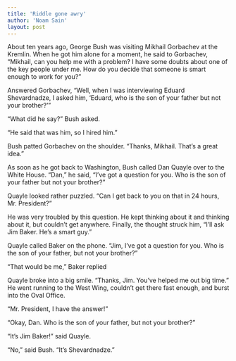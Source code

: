 ```yaml
---
title: 'Riddle gone awry'
author: 'Noam Sain'
layout: post
---
```


About ten years ago, George Bush was visiting Mikhail Gorbachev at the Kremlin. When he got him alone for a moment, he said to Gorbachev, “Mikhail, can you help me with a problem? I have some doubts about one of the key people under me. How do you decide that someone is smart enough to work for you?”

Answered Gorbachev, “Well, when I was interviewing Eduard Shevardnadze, I asked him, ‘Eduard, who is the son of your father but not your brother?’”

“What did he say?” Bush asked.

“He said that was him, so I hired him.”

Bush patted Gorbachev on the shoulder. “Thanks, Mikhail. That’s a great idea.”

As soon as he got back to Washington, Bush called Dan Quayle over to the White House. “Dan,” he said, “I’ve got a question for you. Who is the son of your father but not your brother?”

Quayle looked rather puzzled. “Can I get back to you on that in 24 hours, Mr. President?”

He was very troubled by this question. He kept thinking about it and thinking about it, but couldn’t get anywhere. Finally, the thought struck him, “I’ll ask Jim Baker. He’s a smart guy.”

Quayle called Baker on the phone. “Jim, I’ve got a question for you. Who is the son of your father, but not your brother?”

“That would be me,” Baker replied

Quayle broke into a big smile. “Thanks, Jim. You’ve helped me out big time.” He went running to the West Wing, couldn’t get there fast enough, and burst into the Oval Office.

“Mr. President, I have the answer!”

“Okay, Dan. Who is the son of your father, but not your brother?”

“It’s Jim Baker!” said Quayle.

“No,” said Bush. “It’s Shevardnadze.”
